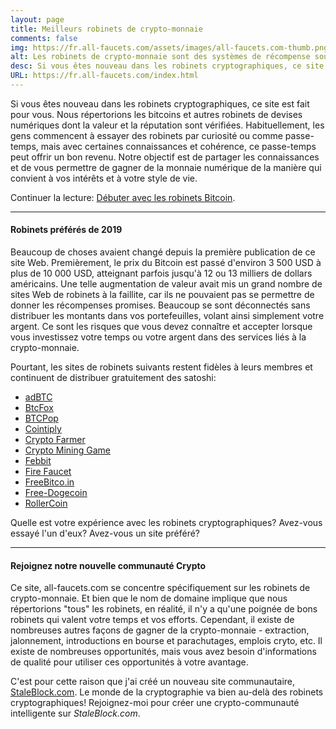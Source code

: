 ```yaml
---
layout: page
title: Meilleurs robinets de crypto-monnaie
comments: false
img: https://fr.all-faucets.com/assets/images/all-faucets.com-thumb.png
alt: Les robinets de crypto-monnaie sont des systèmes de récompense sous la forme d'un site Web ou d'une application qui distribuent des pièces gratuites.
desc: Si vous êtes nouveau dans les robinets cryptographiques, ce site est fait pour vous. Apprenez à maximiser la valeur de votre temps et de vos efforts tout en réclamant sur des sites de robinets Bitcoin gratuits.
URL: https://fr.all-faucets.com/index.html
---
```

<link rel="stylesheet" href="https://cdnjs.cloudflare.com/ajax/libs/normalize/5.0.0/normalize.min.css">

Si vous êtes nouveau dans les robinets cryptographiques, ce site est fait pour vous. Nous répertorions les bitcoins et autres robinets de devises numériques dont la valeur et la réputation sont vérifiées. Habituellement, les gens commencent à essayer des robinets par curiosité ou comme passe-temps, mais avec certaines connaissances et cohérence, ce passe-temps peut offrir un bon revenu. Notre objectif est de partager les connaissances et de vous permettre de gagner de la monnaie numérique de la manière qui convient à vos intérêts et à votre style de vie.

Continuer la lecture: <a href="https://fr.all-faucets.com/daily/2019/12/12/index.html">Débuter avec les robinets Bitcoin</a>.

---
#### Robinets préférés de 2019

Beaucoup de choses avaient changé depuis la première publication de ce site Web. Premièrement, le prix du Bitcoin est passé d'environ 3 500 USD à plus de 10 000 USD, atteignant parfois jusqu'à 12 ou 13 milliers de dollars américains. Une telle augmentation de valeur avait mis un grand nombre de sites Web de robinets à la faillite, car ils ne pouvaient pas se permettre de donner les récompenses promises. Beaucoup se sont déconnectés sans distribuer les montants dans vos portefeuilles, volant ainsi simplement votre argent. Ce sont les risques que vous devez connaître et accepter lorsque vous investissez votre temps ou votre argent dans des services liés à la crypto-monnaie.

Pourtant, les sites de robinets suivants restent fidèles à leurs membres et continuent de distribuer gratuitement des satoshi:

- <a href="http://bit.ly/www-adbtc" target="_blank">adBTC</a>
- <a href="http://bit.ly/www-btcfox" target="_blank">BtcFox</a>
- <a href="http://bit.ly/www-btcpop" target="_blank">BTCPop</a>
- <a href="http://bit.ly/www-cointiply" target="_blank">Cointiply</a>
- <a href="http://bit.ly/www-cryptofarmer" target="_blank">Crypto Farmer</a>
- <a href="http://bit.ly/www-cryptomininggame" target="_blank">Crypto Mining Game</a>
- <a href="http://bit.ly/www-febbit" target="_blank">Febbit</a>
- <a href="http://bit.ly/www-firefaucet" target="_blank">Fire Faucet</a>
- <a href="http://bit.ly/www-freebitcoin" target="_blank">FreeBitco.in</a>
- <a href="http://bit.ly/www-free-dogecoin" target="_blank">Free-Dogecoin</a>
- <a href="http://bit.ly/www-rollercoin" target="_blank">RollerCoin</a>

Quelle est votre expérience avec les robinets cryptographiques? Avez-vous essayé l'un d'eux? Avez-vous un site préféré?

<div id="commento"></div>
<script src="https://cdn.commento.io/js/commento.js"></script>

---
#### Rejoignez notre nouvelle communauté Crypto

Ce site, all-faucets.com se concentre spécifiquement sur les robinets de crypto-monnaie. Et bien que le nom de domaine implique que nous répertorions "tous" les robinets, en réalité, il n'y a qu'une poignée de bons robinets qui valent votre temps et vos efforts. Cependant, il existe de nombreuses autres façons de gagner de la crypto-monnaie - extraction, jalonnement, introductions en bourse et parachutages, emplois cryto, etc. Il existe de nombreuses opportunités, mais vous avez besoin d'informations de qualité pour utiliser ces opportunités à votre avantage.

C'est pour cette raison que j'ai créé un nouveau site communautaire, <a href="https://www.staleblock.com/" target="_blank">StaleBlock.com</a>. Le monde de la cryptographie va bien au-delà des robinets cryptographiques! Rejoignez-moi pour créer une crypto-communauté intelligente sur <i>StaleBlock.com</i>.
